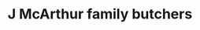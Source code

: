 ---
title: "J McArthur family butchers"
url: /tillicoultry/j-mcarthur-family-butchers/
shop: butcher
---